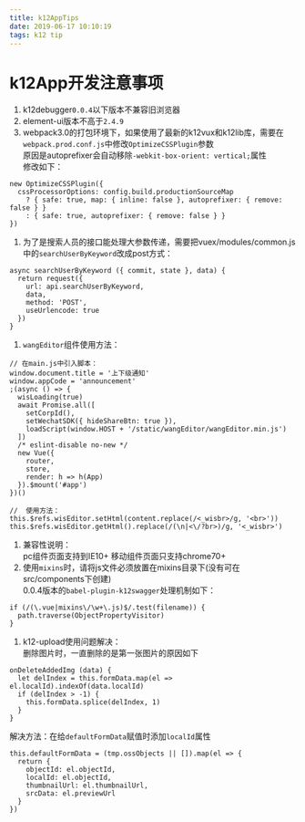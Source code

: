 ```yaml
---
title: k12AppTips
date: 2019-06-17 10:10:19
tags: k12 tip
---
```

# k12App开发注意事项
1. k12debugger`0.0.4`以下版本不兼容旧浏览器
1. element-ui版本不高于`2.4.9`
1. webpack3.0的打包环境下，如果使用了最新的k12vux和k12lib库，需要在`webpack.prod.conf.js`中修改`OptimizeCSSPlugin`参数  
原因是autoprefixer会自动移除`-webkit-box-orient: vertical;`属性  
修改如下：
  ``` JS
  new OptimizeCSSPlugin({
    cssProcessorOptions: config.build.productionSourceMap
      ? { safe: true, map: { inline: false }, autoprefixer: { remove: false } }
      : { safe: true, autoprefixer: { remove: false } }
  })
  ```
1. 为了是搜索人员的接口能处理大参数传递，需要把vuex/modules/common.js中的`searchUserByKeyword`改成post方式：
  ``` JS
  async searchUserByKeyword ({ commit, state }, data) {
    return request({
      url: api.searchUserByKeyword,
      data,
      method: 'POST',
      useUrlencode: true
    })
  }
  ```
1. `wangEditor`组件使用方法：
  ``` JS
  // 在main.js中引入脚本：
  window.document.title = '上下级通知'
  window.appCode = 'announcement'
  ;(async () => {
    wisLoading(true)
    await Promise.all([
      setCorpId(),
      setWechatSDK({ hideShareBtn: true }),
      loadScript(window.HOST + '/static/wangEditor/wangEditor.min.js')
    ])
    /* eslint-disable no-new */
    new Vue({
      router,
      store,
      render: h => h(App)
    }).$mount('#app')
  })()
  
  //  使用方法：
  this.$refs.wisEditor.setHtml(content.replace(/<_wisbr>/g, '<br>'))
  this.$refs.wisEditor.getHtml().replace(/(\n|<\/?br>)/g, '<_wisbr>')
  ```
1. 兼容性说明：  
  pc组件页面支持到IE10+
  移动组件页面只支持chrome70+  
1. 使用`mixins`时，请将js文件必须放置在mixins目录下(没有可在src/components下创建)  
  0.0.4版本的`babel-plugin-k12swagger`处理机制如下：
  ``` JS
  if (/(\.vue|mixins\/\w+\.js)$/.test(filename)) {
    path.traverse(ObjectPropertyVisitor)
  }
  ```
1. k12-upload使用问题解决：  
  删除图片时，一直删除的是第一张图片的原因如下  
  ``` JS
  onDeleteAddedImg (data) {
    let delIndex = this.formData.map(el => el.localId).indexOf(data.localId)
    if (delIndex > -1) {
      this.formData.splice(delIndex, 1)
    }
  }
  ```
  解决方法：在给`defaultFormData`赋值时添加`localId`属性
  ``` JS
  this.defaultFormData = (tmp.ossObjects || []).map(el => {
    return {
      objectId: el.objectId,
      localId: el.objectId,
      thumbnailUrl: el.thumbnailUrl,
      srcData: el.previewUrl
    }
  })
  ```
